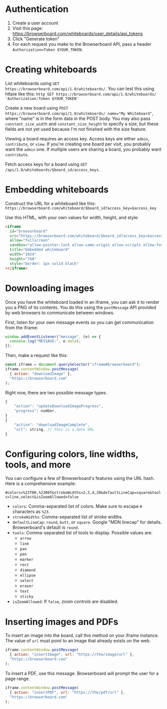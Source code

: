 # Authentication

1. Create a user account
2. Visit this page: https://browserboard.com/whiteboards/user_details/api_tokens
3. Click "Generate token"
4. For each request you make to the Browserboard API, pass a header `Authorization=Token $YOUR_TOKEN`.

# Creating whiteboards

List whiteboards using `GET https://browserboard.com/api/1.0/whiteboards/`. You can test this using httpie like this: `http GET https://browserboard.com/api/1.0/whiteboards/ 'Authorization:Token $YOUR_TOKEN'`

Create a new board using `POST https://browserboard.com/api/1.0/whiteboards/ name="My Whiteboard"`, where "name" is in the form data in the POST body. You may also pass `constant_size_width` and `constant_size_height` to specify a size, but these fields are not yet used because I'm not finished with the size feature.

Viewing a board requires an access key. Access keys are either `admin`, `contribute`, or `view`. If you're creating one board per visit, you probably want the `admin` one. If multiple users are sharing a board, you probably want `contribute`.

Fetch access keys for a board using `GET /api/1.0/whiteboards/$board_id/access_keys`.

# Embedding whiteboards

Construct the URL for a whiteboard like this: `https://browserboard.com/whiteboard/$board_id?access_key=$access_key`

Use this HTML, with your own values for width, height, and style:

```html
<iframe
  id="browserboard"
  src="https://browserboard.com/whiteboard/$board_id?access_key=$access_key"
  allow="fullscreen"
  sandbox="allow-pointer-lock allow-same-origin allow-scripts allow-forms"
  title="Embedded whiteboard"
  width="1024"
  height="768"
  style="border: 1px solid black"
></iframe>
```

# Downloading images

Once you have the whiteboard loaded in an iframe, you can ask it to render you a PNG of its contents. You do this using the `postMessage` API provided by web browsers to communicate between windows.

First, listen for your own message events so you can get communication from the iframe:

```js
window.addEventListener("message", (e) => {
  console.log("MESSAGE:", e.data);
});
```

Then, make a request like this:

```js
const iframe = document.querySelector("iframe#browserboard");
iframe.contentWindow.postMessage(
  { action: "downloadImage" },
  "https://browserboard.com"
);
```

Right now, there are two possible message types.

```js
{
    "action": "updateDownloadImageProgress",
    "progress": number,
}
{
    "action": "downloadImageComplete",
    "url": string, // this is a data URL
}
```

# Configuring colors, line widths, tools, and more

You can configure a few of Browserboard's features using the URL hash. Here is a comprehensive example:

`#colors=%23f00,%2300f&strokeWidths=2,3,4,20&defaultLineCap=square&tools=line,select&isZoomAllowed=false`

- `colors`: Comma-separated list of colors. Make sure to escape `#` characters as `%23`.
- `strokeWidths`: Comma-separated list of stroke widths.
- `defaultLineCap`: `round`, `butt`, or `square`. Google "MDN linecap" for details. Browserboard's default is `round`.
- `tools`: Comma-separated list of tools to display. Possible values are:
  - `arrow`
  - `line`
  - `pan`
  - `pen`
  - `marker`
  - `rect`
  - `diamond`
  - `ellipse`
  - `select`
  - `eraser`
  - `text`
  - `sticky`
- `isZoomAllowed`: If `false`, zoom controls are disabled.

# Inserting images and PDFs

To insert an image into the board, call this method on your iframe instance. The value of `url` must point to an image that already exists on the web.

```js
iframe.contentWindow.postMessage(
  { action: "insertImage", url: "https://the/image/url" },
  "https://browserboard.com"
);
```

To insert a PDF, use this message. Browserboard will prompt the user for a page range.

```js
iframe.contentWindow.postMessage(
  { action: "insertPDF", url: "https://the/pdf/url" },
  "https://browserboard.com"
);
```
